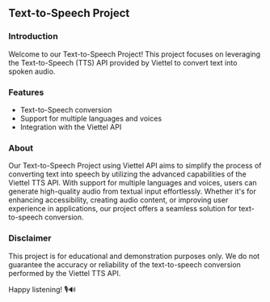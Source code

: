 ## Text-to-Speech Project

### Introduction
Welcome to our Text-to-Speech Project! This project focuses on leveraging the Text-to-Speech (TTS) API provided by Viettel to convert text into spoken audio.

### Features
- Text-to-Speech conversion
- Support for multiple languages and voices
- Integration with the Viettel API

### About
Our Text-to-Speech Project using Viettel API aims to simplify the process of converting text into speech by utilizing the advanced capabilities of the Viettel TTS API. With support for multiple languages and voices, users can generate high-quality audio from textual input effortlessly. Whether it's for enhancing accessibility, creating audio content, or improving user experience in applications, our project offers a seamless solution for text-to-speech conversion.

### Disclaimer
This project is for educational and demonstration purposes only. We do not guarantee the accuracy or reliability of the text-to-speech conversion performed by the Viettel TTS API.

Happy listening! 🎙️🔊
